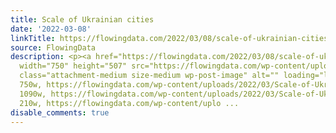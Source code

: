 ```yaml
---
title: Scale of Ukrainian cities
date: '2022-03-08'
linkTitle: https://flowingdata.com/2022/03/08/scale-of-ukrainian-cities/
source: FlowingData
description: <p><a href="https://flowingdata.com/2022/03/08/scale-of-ukrainian-cities/"><img
  width="750" height="507" src="https://flowingdata.com/wp-content/uploads/2022/03/Scale-of-Ukraine-cities-750x507.png"
  class="attachment-medium size-medium wp-post-image" alt="" loading="lazy" srcset="https://flowingdata.com/wp-content/uploads/2022/03/Scale-of-Ukraine-cities-750x507.png
  750w, https://flowingdata.com/wp-content/uploads/2022/03/Scale-of-Ukraine-cities-1090x737.png
  1090w, https://flowingdata.com/wp-content/uploads/2022/03/Scale-of-Ukraine-cities-210x142.png
  210w, https://flowingdata.com/wp-content/uplo ...
disable_comments: true
---
```

<p><a href="https://flowingdata.com/2022/03/08/scale-of-ukrainian-cities/"><img width="750" height="507" src="https://flowingdata.com/wp-content/uploads/2022/03/Scale-of-Ukraine-cities-750x507.png" class="attachment-medium size-medium wp-post-image" alt="" loading="lazy" srcset="https://flowingdata.com/wp-content/uploads/2022/03/Scale-of-Ukraine-cities-750x507.png 750w, https://flowingdata.com/wp-content/uploads/2022/03/Scale-of-Ukraine-cities-1090x737.png 1090w, https://flowingdata.com/wp-content/uploads/2022/03/Scale-of-Ukraine-cities-210x142.png 210w, https://flowingdata.com/wp-content/uplo ...